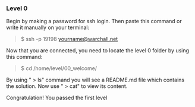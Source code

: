 ### Level 0
Begin by making a password for ssh login.
Then paste this command or write it manually on your terminal:
> $ ssh -p 19198 yourname@warchall.net

Now that you are connected, you need to locate the level 0 folder by using this command:
> $ cd /home/level/00_welcome/

By using " > ls" command you will see a README.md file which contains the solution.
Now use " > cat" to view its content.

Congratulation! You passed the first level
